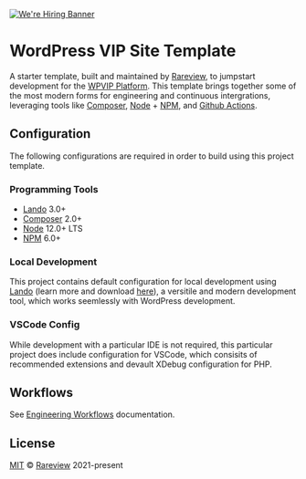 [![We're Hiring Banner](https://rareview.com/wp-content/uploads/2021/07/repo-banner.jpg)](https://rareview.com/careers/)

# WordPress VIP Site Template

[1]: https://rareview.com
[2]: https://wpvip.com
[3]: https://getcomposer.org
[4]: https://nodejs.org
[5]: https://npmjs.com
[6]: https://github.com/features/actions
[8]: https://lando.dev

A starter template, built and maintained by [Rareview][1], to jumpstart development for the [WPVIP Platform][2]. This template brings together some of the most modern forms for engineering and continuous intergrations, leveraging tools like [Composer][3], [Node][4] + [NPM][5], and [Github Actions][6].

## Configuration

The following configurations are required in order to build using this project template.

### Programming Tools

- [Lando][8] 3.0+
- [Composer][3] 2.0+
- [Node][4] 12.0+ LTS
- [NPM][5] 6.0+

### Local Development

This project contains default configuration for local development using [Lando][8] (learn more and download [here](https://lando.dev/download/)), a versitile and modern development tool, which works seemlessly with WordPress development.

### VSCode Config

While development with a particular IDE is not required, this particular project does include configuration for VSCode, which consisits of recommended extensions and devault XDebug configuration for PHP.

## Workflows

See [Engineering Workflows](.vip/docs/workflows.md) documentation.

## License

[MIT](https://en.wikipedia.org/wiki/MIT_License) &copy; [Rareview][1] 2021-present


